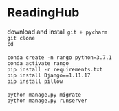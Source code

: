 # ReadingHub

download and install `git + pycharm`<br>
`git clone`<br>
`cd`<br>
<br>
`conda create -n rango python=3.7.1`<br>
`conda activate rango`<br>
`pip install -r requirements.txt`<br>
`pip install Django==1.11.17`<br>
`pip install pillow`<br>
<br>
`python manage.py migrate`<br>
`python manage.py runserver`<br>
